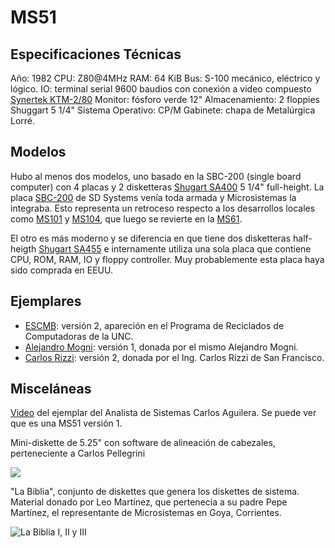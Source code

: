 MS51
====



Especificaciones Técnicas
---
Año: 1982
CPU: Z80@4MHz
RAM: 64 KiB
Bus: S-100 mecánico, eléctrico y lógico.
IO: terminal serial 9600 baudios con conexión a video compuesto [Synertek KTM-2/80](http://retro.hansotten.nl/6502-sbc/synertek-sym-ktm/ktm-2-ktm_2-80/)
Monitor: fósforo verde 12"
Almacenamiento: 2 floppies Shuggart 5 1/4"
Sistema Operativo: CP/M
Gabinete: chapa de Metalúrgica Lorré.


Modelos
---

Hubo al menos dos modelos, uno basado en la SBC-200 (single board computer) con 4 placas y 2 disketteras [Shugart SA400](https://commons.wikimedia.org/wiki/File:Shugart_SA_400_Minifloppy_Drive.jpg) 5 1/4" full-height.
La placa [SBC-200](http://www.s100computers.com/Hardware%20Manuals/SD%20Systems/SD%20Systems%20SBC-200.pdf) de SD Systems venía toda armada y Microsistemas la integraba.
Esto representa un retroceso respecto a los desarrollos locales como [MS101](../MS101) y [MS104](../MS104), que luego se revierte en la [MS61](../MS61).

El otro es más moderno y se diferencia en que tiene dos disketteras half-heigth [Shugart SA455](http://www.bitsavers.org/pdf/shugart/SA4xx/SA455_SA465_Service.pdf) e internamente utiliza una sola placa que contiene CPU, ROM, RAM, IO y floppy controller.
Muy probablemente esta placa haya sido comprada en EEUU.


Ejemplares
---

* [ESCMB](EjemplarESCMB/): versión 2, apareción en el Programa de Reciclados de Computadoras de la UNC.
* [Alejandro Mogni](EjemplarMogni/): versión 1, donada por el mismo Alejandro Mogni.
* [Carlos Rizzi](EjemplarRizzi/): versión 2, donada por el Ing. Carlos Rizzi de San Francisco.


Misceláneas
---

[Video](https://www.youtube.com/watch?v=65s0TAGvQp4) del ejemplar del Analista de Sistemas Carlos Aguilera.
Se puede ver que es una MS51 versión 1.

Mini-diskette de 5.25" con software de alineación de cabezales, perteneciente a Carlos Pellegrini

![](minifloppy_soft_alinear.png)

"La Biblia", conjunto de diskettes que genera los diskettes de sistema.
Material donado por Leo Martínez, que pertenecía a su padre Pepe Martínez, el representante de Microsistemas en Goya, Corrientes.

![La Biblia I, II y III](la_biblia_ms_a_cordoba.jpg)


